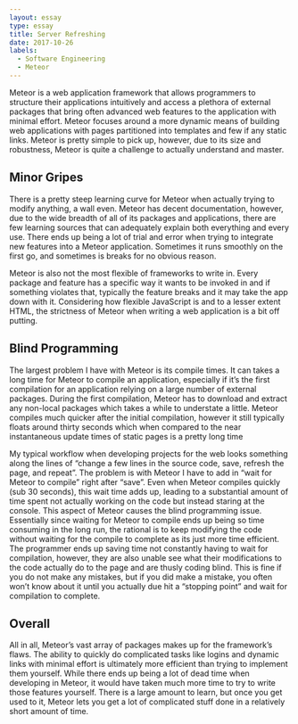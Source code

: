 ```yaml
---
layout: essay
type: essay
title: Server Refreshing
date: 2017-10-26
labels:
  - Software Engineering
  - Meteor
---
```


Meteor is a web application framework that allows programmers to structure their applications intuitively and access a plethora of external packages that bring often advanced web features to the application with minimal effort. Meteor focuses around a more dynamic means of building web applications with pages partitioned into templates and few if any static links. Meteor is pretty simple to pick up, however, due to its size and robustness, Meteor is quite a challenge to actually understand and master.

## Minor Gripes

There is a pretty steep learning curve for Meteor when actually trying to modify anything, a wall even. Meteor has decent documentation, however, due to the wide breadth of all of its packages and applications, there are few learning sources that can adequately explain both everything and every use. There ends up being a lot of trial and error when trying to integrate new features into a Meteor application. Sometimes it runs smoothly on the first go, and sometimes is breaks for no obvious reason.

Meteor is also not the most flexible of frameworks to write in. Every package and feature has a specific way it wants to be invoked in and if something violates that, typically the feature breaks and it may take the app down with it. Considering how flexible JavaScript is and to a lesser extent HTML, the strictness of Meteor when writing a web application is a bit off putting.

## Blind Programming

The largest problem I have with Meteor is its compile times. It can takes a long time for Meteor to compile an application, especially if it’s the first compilation for an application relying on a large number of external packages. During the first compilation, Meteor has to download and extract any non-local packages which takes a while to understate a little. Meteor compiles much quicker after the initial compilation, however it still typically floats around thirty seconds which when compared to the near instantaneous update times of static pages is a pretty long time

My typical workflow when developing projects for the web looks something along the lines of “change a few lines in the source code, save, refresh the page, and repeat”. The problem is with Meteor I have to add in “wait for Meteor to compile” right after “save”. Even when Meteor compiles quickly (sub 30 seconds), this wait time adds up, leading to a substantial amount of time spent not actually working on the code but instead staring at the console. This aspect of Meteor causes the blind programming issue. Essentially since waiting for Meteor to compile ends up being so time consuming in the long run, the rational is to keep modifying the code without waiting for the compile to complete as its just more time efficient. The programmer ends up saving time not constantly having to wait for compilation, however, they are also unable see what their modifications to the code actually do to the page and are thusly coding blind. This is fine if you do not make any mistakes, but if you did make a mistake, you often won’t know about it until you actually due hit a “stopping point” and wait for compilation to complete.

## Overall

All in all, Meteor’s vast array of packages makes up for the framework’s flaws. The ability to quickly do complicated tasks like logins and dynamic links with minimal effort is ultimately more efficient than trying to implement them yourself. While there ends up being a lot of dead time when developing in Meteor, it would have taken much more time to try to write those features yourself. There is a large amount to learn, but once you get used to it, Meteor lets you get a lot of complicated stuff done in a relatively short amount of time.
